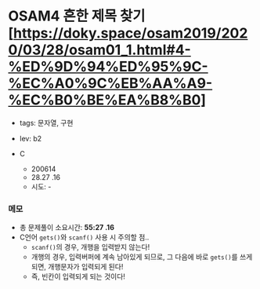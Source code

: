# OSAM4 흔한 제목 찾기 [https://doky.space/osam2019/2020/03/28/osam01_1.html#4-%ED%9D%94%ED%95%9C-%EC%A0%9C%EB%AA%A9-%EC%B0%BE%EA%B8%B0]
 - tags: 문자열, 구현
 - lev: b2

- C
  - 200614
  - 28.27 .16
  - 시도: -


### 메모
 - 총 문제풀이 소요시간: **55:27 .16**
 - C언어 `gets()`와 `scanf()` 사용 시 주의할 점..
    - `scanf()`의 경우, 개행을 입력받지 않는다!
    - 개행의 경우, 입력버퍼에 계속 남아있게 되므로, 그 다음에 바로 `gets()`를 쓰게 되면, 개행문자가 입력되게 된다!
    - 즉, 빈칸이 입력되게 되는 것이다!